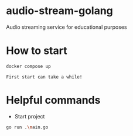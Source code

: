# audio-stream-golang
Audio streaming service for educational purposes

# How to start

```bash
docker compose up
```
`First start can take a while!`

# Helpful commands
- Start project 
```bash
go run .\main.go
```
